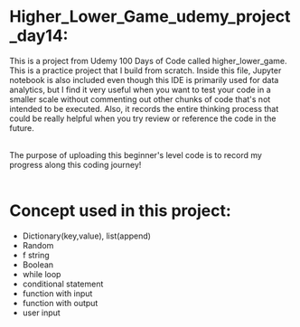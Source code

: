 # Higher_Lower_Game_udemy_project_day14:
This is a project from Udemy 100 Days of Code called higher_lower_game. This is a practice project that I build from scratch. Inside this file, Jupyter notebook is also included even though this IDE is primarily used for data analytics, but I find it very useful when you want to test your code in a smaller scale without commenting out other chunks of code that's not intended to be executed. Also, it records the entire thinking process that could be really helpful when you try review or reference the code in the future.<br><br>

The purpose of uploading this beginner's level code is to record my progress along this coding journey!<br><br>

# Concept used in this project:

- Dictionary(key,value), list(append)
- Random
- f string
- Boolean
- while loop 
- conditional statement
- function with input
- function with output
- user input

